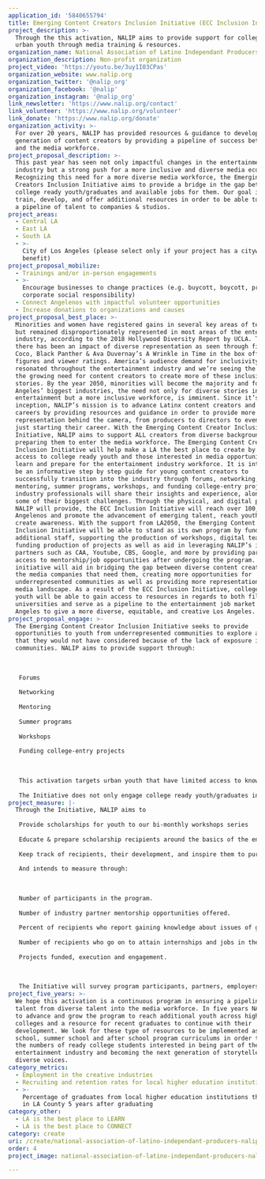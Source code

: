 ```yaml
---
application_id: '5840655794'
title: Emerging Content Creators Inclusion Initiative (ECC Inclusion Initiative)
project_description: >-
  Through the this activation, NALIP aims to provide support for college ready
  urban youth through media training & resources.
organization_name: National Association of Latino Independant Producers (NALIP)
organization_description: Non-profit organization
project_video: 'https://youtu.be/3uy1I03CPas'
organization_website: www.nalip.org
organization_twitter: '@nalip_org'
organization_facebook: '@nalip'
organization_instagram: '@nalip_org'
link_newsletter: 'https://www.nalip.org/contact'
link_volunteer: 'https://www.nalip.org/volunteer'
link_donate: 'https://www.nalip.org/donate'
organization_activity: >-
  For over 20 years, NALIP has provided resources & guidance to develop the next
  generation of content creators by providing a pipeline of success between them
  and the media workforce.
project_proposal_description: >-
  This past year has seen not only impactful changes in the entertainment
  industry but a strong push for a more inclusive and diverse media ecosystem.
  Recognizing this need for a more diverse media workforce, the Emerging Content
  Creators Inclusion Initiative aims to provide a bridge in the gap between
  college ready youth/graduates and available jobs for them. Our goal is to
  train, develop, and offer additional resources in order to be able to provide
  a pipeline of talent to companies & studios.
project_areas:
  - Central LA
  - East LA
  - South LA
  - >-
    City of Los Angeles (please select only if your project has a citywide
    benefit)
project_proposal_mobilize:
  - Trainings and/or in-person engagements
  - >-
    Encourage businesses to change practices (e.g. buycott, boycott, promote
    corporate social responsibility)
  - Connect Angelenos with impactful volunteer opportunities
  - Increase donations to organizations and causes
project_proposal_best_place: >-
  Minorities and women have registered gains in several key areas of television
  but remained disproportionately represented in most areas of the entertainment
  industry, according to the 2018 Hollywood Diversity Report by UCLA. This year,
  there has been an impact of diverse representation as seen through films like
  Coco, Black Panther & Ava Duvernay’s A Wrinkle in Time in the box office
  figures and viewer ratings. America’s audience demand for inclusivity has
  resonated throughout the entertainment industry and we’re seeing the shift in
  the growing need for content creators to create more of these inclusive
  stories. By the year 2050, minorities will become the majority and for Los
  Angeles’ biggest industries, the need not only for diverse stories in
  entertainment but a more inclusive workforce, is imminent. Since it’s
  inception, NALIP’s mission is to advance Latinx content creators and their
  careers by providing resources and guidance in order to provide more accurate
  representation behind the camera, from producers to directors to even those
  just starting their career. With the Emerging Content Creator Inclusion
  Initiative, NALIP aims to support ALL creators from diverse backgrounds in
  preparing them to enter the media workforce. The Emerging Content Creators
  Inclusion Initiative will help make a LA the best place to create by providing
  access to college ready youth and those interested in media opportunities to
  learn and prepare for the entertainment industry workforce. It is intended to
  be an informative step by step guide for young content creators to
  successfully transition into the industry through forums, networking,
  mentoring, summer programs, workshops, and funding college-entry projects. Top
  industry professionals will share their insights and experience, along with
  some of their biggest challenges. Through the physical, and digital platforms
  NALIP will provide, the ECC Inclusion Initiative will reach over 100,000
  Angelenos and promote the advancement of emerging talent, reach youth and
  create awareness. With the support from LA2050, the Emerging Content Creators
  Inclusion Initiative will be able to stand as its own program by funding
  additional staff, supporting the production of workshops, digital team,
  funding production of projects as well as aid in leveraging NALIP’s industry
  partners such as CAA, Youtube, CBS, Google, and more by providing participants
  access to mentorship/job opportunities after undergoing the program. The
  initiative will aid in bridging the gap between diverse content creators and
  the media companies that need them, creating more opportunities for
  underrepresented communities as well as providing more representation in the
  media landscape. As a result of the ECC Inclusion Initiative, college ready
  youth will be able to gain access to resources in regards to both film/media
  universities and serve as a pipeline to the entertainment job market in Los
  Angeles to give a more diverse, equitable, and creative Los Angeles.
project_proposal_engage: >-
  The Emerging Content Creator Inclusion Initiative seeks to provide
  opportunities to youth from underrepresented communities to explore a career
  that they would not have considered because of the lack of exposure in their
  communities. NALIP aims to provide support through:
   
   
   
   Forums
   
   Networking
   
   Mentoring
   
   Summer programs
   
   Workshops
   
   Funding college-entry projects
   
   
   
   This activation targets urban youth that have limited access to knowledge of the entertainment industry. The workshops will be offered not only where the entertainment hub of LA but also offered in South LA, East LA, and extremities as well. 
   
   The Initiative does not only engage college ready youth/graduates in being creative but also engages Angelenos already in the industry to provide additional support and help pave the way for those to come. We’ve had great success from our Latino Lens Workshop Series in bringing professionals in digital producing, VR/AR experience, writing for both tv/film, & showrunning with positive impact on our members from which we wish to extend to those wanting to pursue a career in media through this Initiative. Through our interaction and digital platforms over 100,000 Angelenos will be exposed to our Initiative and engage with us. The ECC Inclusion Initiative will be highlighted and enforced within NALIP’s annual events, Social Media, Newsletter and beyond, including collaborating and partnering with organizations to enhance, engage and advance the mission of the initiative.
project_measure: |-
  Through the Initiative, NALIP aims to 
   
   Provide scholarships for youth to our bi-monthly workshops series
   
   Educate & prepare scholarship recipients around the basics of the entertainment industry
   
   Keep track of recipients, their development, and inspire them to pursue creative endeavors within graduate school, specific programs (directing, writing), or start their career at a studio/network.
   
   And intends to measure through:
   
   
   
   Number of participants in the program. 
   
   Number of industry partner mentorship opportunities offered.
   
   Percent of recipients who report gaining knowledge about issues of gender equality in media. 
   
   Number of recipients who go on to attain internships and jobs in the industry. 
   
   Projects funded, execution and engagement. 
   
   
   
   The Initiative will survey program participants, partners, employers, & mentors before and after the program, and will conduct a follow-up survey 6 months after and 2 years after the program ends.
project_five_years: >-
  We hope this activation is a continuous program in ensuring a pipeline of
  talent from diverse talent into the media workforce. In five years NALIP looks
  to advance and grow the program to reach additional youth across high schools,
  colleges and a resource for recent graduates to continue with their
  development. We look for these type of resources to be implemented as part of
  school, summer school and after school program curriculums in order to grow
  the numbers of ready college students interested in being part of the
  entertainment industry and becoming the next generation of storytellers with
  diverse voices.
category_metrics:
  - Employment in the creative industries
  - Recruiting and retention rates for local higher education institutions
  - >-
    Percentage of graduates from local higher education institutions that remain
    in LA County 5 years after graduating
category_other:
  - LA is the best place to LEARN
  - LA is the best place to CONNECT
category: create
uri: /create/national-association-of-latino-independant-producers-nalip/
order: 4
project_image: national-association-of-latino-independant-producers-nalip.jpg

---
```

